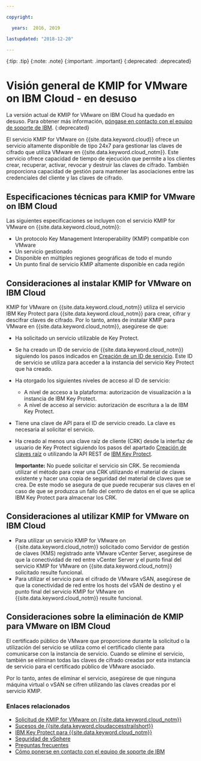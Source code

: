 ```yaml
---

copyright:

  years:  2016, 2019

lastupdated: "2018-12-20"

---
```


{:tip: .tip}
{:note: .note}
{:important: .important}
{:deprecated: .deprecated}

# Visión general de KMIP for VMware on IBM Cloud - en desuso

La versión actual de KMIP for VMware on IBM Cloud ha quedado en desuso. Para obtener más información, [póngase en contacto con el equipo de soporte de IBM](../vmonic/trbl_support.html).
{:deprecated}

El servicio KMIP for VMware on {{site.data.keyword.cloud}} ofrece un servicio altamente disponible de tipo 24x7 para gestionar las claves de cifrado que utiliza VMware en {{site.data.keyword.cloud_notm}}. Este servicio ofrece capacidad de tiempo de ejecución que permite a los clientes crear, recuperar, activar, revocar y destruir las claves de cifrado. También proporciona capacidad de gestión para mantener las asociaciones entre las credenciales del cliente y las claves de cifrado.

## Especificaciones técnicas para KMIP for VMware on IBM Cloud

Las siguientes especificaciones se incluyen con el servicio KMIP for VMware on {{site.data.keyword.cloud_notm}}:

* Un protocolo Key Management Interoperability (KMIP) compatible con VMware
* Un servicio gestionado
* Disponible en múltiples regiones geográficas de todo el mundo
* Un punto final de servicio KMIP altamente disponible en cada región

## Consideraciones al instalar KMIP for VMware on IBM Cloud

KMIP for VMware on {{site.data.keyword.cloud_notm}} utiliza el servicio IBM Key Protect para {{site.data.keyword.cloud_notm}} para crear, cifrar y descifrar claves de cifrado. Por lo tanto, antes de instalar KMIP para VMware en {{site.data.keyword.cloud_notm}}, asegúrese de que:
* Ha solicitado un servicio utilizable de Key Protect.
* Se ha creado un ID de servicio de {{site.data.keyword.cloud_notm}} siguiendo los pasos indicados en [Creación de un ID de servicio](../../../iam/serviceid.html). Este ID de servicio se utiliza para acceder a la instancia del servicio Key Protect que ha creado.
* Ha otorgado los siguientes niveles de acceso al ID de servicio:
   * A nivel de acceso a la plataforma: autorización de visualización a la instancia de IBM Key Protect.
   * A nivel de acceso al servicio: autorización de escritura a la de IBM Key Protect.
* Tiene una clave de API para el ID de servicio creado. La clave es necesaria al solicitar el servicio.
* Ha creado al menos una clave raíz de cliente (CRK) desde la interfaz de usuario de Key Protect siguiendo los pasos del apartado [Creación de claves raíz](../../keymgmt/keyprotect_create_root.html) o utilizando la API REST de [IBM Key Protect](https://cloud.ibm.com/apidocs/key-protect).

   **Importante:** No puede solicitar el servicio sin CRK. Se recomienda utilizar el método para crear una CRK utilizando el material de claves existente y hacer una copia de seguridad del material de claves que se crea. De este modo se asegura de que puede recuperar sus claves en el caso de que se produzca un fallo del centro de datos en el que se aplica IBM Key Protect para almacenar los CRK.

## Consideraciones al utilizar KMIP for VMware on IBM Cloud

* Para utilizar un servicio KMIP for VMware on {{site.data.keyword.cloud_notm}} solicitado como Servidor de gestión de claves (KMS) registrado ante VMware vCenter Server, asegúrese de que la conectividad de red entre vCenter Server y el punto final del servicio KMIP for VMware on {{site.data.keyword.cloud_notm}} solicitado resulte funcional.
* Para utilizar el servicio para el cifrado de VMware vSAN, asegúrese de que la conectividad de red entre los hosts del vSAN de destino y el punto final del servicio KMIP for VMware on {{site.data.keyword.cloud_notm}} resulte funcional.

## Consideraciones sobre la eliminación de KMIP para VMware on IBM Cloud

El certificado público de VMware que proporcione durante la solicitud o la utilización del servicio se utiliza como el certificado cliente para comunicarse con la instancia de servicio. Cuando se elimine el servicio, también se eliminan todas las claves de cifrado creadas por esta instancia de servicio para el certificado público de VMware asociado.

Por lo tanto, antes de eliminar el servicio, asegúrese de que ninguna máquina virtual o vSAN se cifren utilizando las claves creadas por el servicio KMIP.

### Enlaces relacionados

* [Solicitud de KMIP for VMware on {{site.data.keyword.cloud_notm}}](kmip_ordering.html)
* [Sucesos de {{site.data.keyword.cloudaccesstrailshort}}](../vmonic/at-events.html)
* [IBM Key Protect para {{site.data.keyword.cloud_notm}}](../../keymgmt/index.html)
* [Seguridad de vSphere](https://docs.vmware.com/en/VMware-vSphere/6.5/com.vmware.vsphere.security.doc/GUID-52188148-C579-4F6A-8335-CFBCE0DD2167.html)
* [Preguntas frecuentes](../vmonic/faq.html)
* [Cómo ponerse en contacto con el equipo de soporte de IBM](../vmonic/trbl_support.html)
